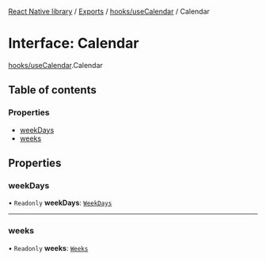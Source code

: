 [React Native library](../index.md) / [Exports](../modules.md) / [hooks/useCalendar](../modules/hooks_useCalendar.md) / Calendar

# Interface: Calendar

[hooks/useCalendar](../modules/hooks_useCalendar.md).Calendar

## Table of contents

### Properties

- [weekDays](hooks_useCalendar.Calendar.md#weekdays)
- [weeks](hooks_useCalendar.Calendar.md#weeks)

## Properties

### weekDays

• `Readonly` **weekDays**: [`WeekDays`](../modules/hooks_useCalendar.md#weekdays)

___

### weeks

• `Readonly` **weeks**: [`Weeks`](../modules/hooks_useCalendar.md#weeks)
